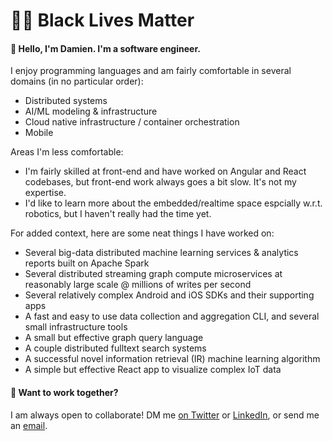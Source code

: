 # ✊🏾 Black Lives Matter

#### 👋 Hello, I'm Damien. I'm a software engineer.

I enjoy programming languages and am fairly comfortable in several domains (in no particular order):
- Distributed systems
- AI/ML modeling & infrastructure
- Cloud native infrastructure / container orchestration
- Mobile

Areas I'm less comfortable:
- I'm fairly skilled at front-end and have worked on Angular and React codebases, but front-end work always goes a bit slow. It's not my expertise.
- I'd like to learn more about the embedded/realtime space espcially w.r.t. robotics, but I haven't really had the time yet.

For added context, here are some neat things I have worked on:
- Several big-data distributed machine learning services & analytics reports built on Apache Spark
- Several distributed streaming graph compute microservices at reasonably large scale @ millions of writes per second
- Several relatively complex Android and iOS SDKs and their supporting apps
- A fast and easy to use data collection and aggregation CLI, and several small infrastructure tools
- A small but effective graph query language
- A couple distributed fulltext search systems
- A successful novel information retrieval (IR) machine learning algorithm
- A simple but effective React app to visualize complex IoT data

#### 🤝 Want to work together?

I am always open to collaborate! DM me [on Twitter][2] or [LinkedIn][1], or send me an [email][3].

[1]: https://linkedin.com/in/damienstanton
[2]: https://twitter.com/damienstanton
[3]: mailto:damien@damienstanton.com
[4]: https://github.com/damienstanton?tab=repositories&q=&type=public&language=
